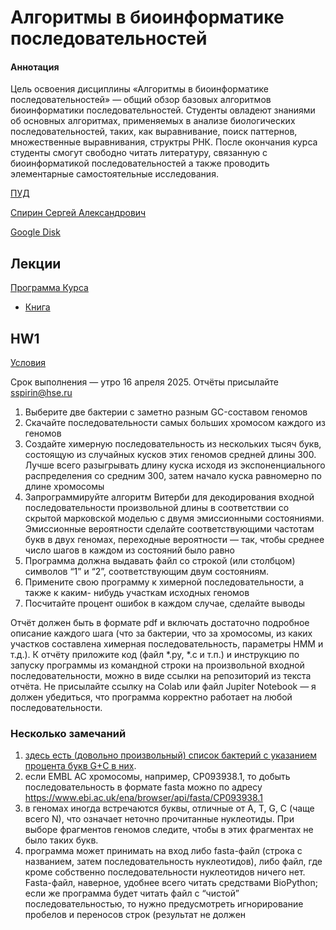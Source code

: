 # Алгоритмы в биоинформатике последовательностей

#### Аннотация
Цель освоения дисциплины «Алгоритмы в биоинформатике последовательностей» — общий обзор базовых алгоритмов биоинформатики последовательностей. Студенты овладеют знаниями об основных алгоритмах, применяемых в анализе биологических последовательностей, таких, как выравнивание, поиск паттернов, множественные выравнивания, структры РНК. После окончания курса студенты смогут свободно читать литературу, связанную с биоинформатикой последовательностей а также проводить элементарные самостоятельные исследования.

[ПУД](https://www.hse.ru/edu/courses/900068027)

[Спирин Сергей Александрович](https://www.hse.ru/org/persons/218157956)

[Google Disk](https://drive.google.com/drive/folders/1UELWdG_jvi4Xs_Z783TjtljgzvJ4YRGF?usp=sharing)

## Лекции

[Программа Курса](https://docs.google.com/viewer?url=https://github.com/Vladm0z/HSE-Bioinformatics/raw/main/Bioinformatics/MSc/Algorithms/%D0%9F%D1%80%D0%BE%D0%B3%D1%80%D0%B0%D0%BC%D0%BC%D0%B0%20%D0%BA%D1%83%D1%80%D1%81%D0%B0.pdf)

- [Книга](https://docs.google.com/viewer?url=https://github.com/Vladm0z/HSE-Bioinformatics/blob/main/Bioinformatics/MSc/Algorithms/BioalgBook.pdf)

## HW1

[Условия](https://docs.google.com/viewer?url=https://github.com/Vladm0z/HSE-Bioinformatics/raw/main/Bioinformatics/MSc/Algorithms/%D0%94%D0%BE%D0%BC%D0%B0%D1%88%D0%BD%D0%B5%D0%B5%20%D0%97%D0%B0%D0%B4%D0%B0%D0%BD%D0%B8%D0%B5%201%20(%D0%A3%D1%81%D0%BB%D0%BE%D0%B2%D0%B8%D1%8F).pdf)

Срок выполнения — утро 16 апреля 2025. Отчёты присылайте [sspirin@hse.ru](mailto:sspirin@hse.ru)
1. Выберите две бактерии с заметно разным GC-составом геномов
2. Скачайте последовательности самых больших хромосом каждого из геномов
3. Создайте химерную последовательность из нескольких тысяч букв, состоящую из
случайных кусков этих геномов средней длины 300. Лучше всего разыгрывать
длину куска исходя из экспоненциального распределения со средним 300, затем
начало куска равномерно по длине хромосомы
4. Запрограммируйте алгоритм Витерби для декодирования входной
последовательности произвольной длины в соответствии со скрытой марковской
моделью с двумя эмиссионными состояниями. Эмиссионные вероятности
сделайте соответствующими частотам букв в двух геномах, переходные
вероятности — так, чтобы среднее число шагов в каждом из состояний было равно
300. Программа должна выдавать файл со строкой (или столбцом) символов “1” и
“2”, соответствующим двум состояниям.
5. Примените свою программу к химерной последовательности, а также к каким-
нибудь участкам исходных геномов
6. Посчитайте процент ошибок в каждом случае, сделайте выводы

Отчёт должен быть в формате pdf и включать достаточно подробное описание каждого
шага (что за бактерии, что за хромосомы, из каких участков составлена химерная
последовательность, параметры HMM и т.д.). К отчёту приложите код (файл *.py, *.c и
т.п.) и инструкцию по запуску программы из командной строки на произвольной входной
последовательности, можно в виде ссылки на репозиторий из текста отчёта. Не
присылайте ссылку на Colab или файл Jupiter Notebook — я должен убедиться, что
программа корректно работает на любой последовательности.

### Несколько замечаний
1. [здесь есть (довольно произвольный) список бактерий с указанием процента букв
G+C в них](https://github.com/Vladm0z/HSE-Bioinformatics/blob/main/Bioinformatics/MSc/Algorithms/%D0%9F%D1%80%D0%B8%D0%BC%D0%B5%D1%80%D1%8B%20%D0%B3%D0%B5%D0%BD%D0%BE%D0%BC%D0%BE%D0%B2%20%D0%B1%D0%B0%D0%BA%D1%82%D0%B5%D1%80%D0%B8%D0%B9.xlsx).
2. если EMBL AC хромосомы, например, CP093938.1, то добыть последовательность
в формате fasta можно по адресу https://www.ebi.ac.uk/ena/browser/api/fasta/CP093938.1
3. в геномах иногда встречаются буквы, отличные от A, T, G, C (чаще всего N), что
означает неточно прочитанные нуклеотиды. При выборе фрагментов геномов следите,
чтобы в этих фрагментах не было таких букв.
4. программа может принимать на вход либо fasta-файл (строка с названием, затем
последовательность нуклеотидов), либо файл, где кроме собственно последовательности
нуклеотидов ничего нет. Fasta-файл, наверное, удобнее всего читать средствами
BioPython; если же программа будет читать файл с “чистой” последовательностью, то
нужно предусмотреть игнорирование пробелов и переносов строк (результат не должен
